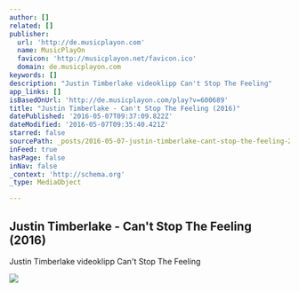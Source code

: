 ```yaml
---
author: []
related: []
publisher:
  url: 'http://de.musicplayon.com'
  name: MusicPlayOn
  favicon: 'http://musicplayon.net/favicon.ico'
  domain: de.musicplayon.com
keywords: []
description: "Justin Timberlake videoklipp Can't Stop The Feeling"
app_links: []
isBasedOnUrl: 'http://de.musicplayon.com/play?v=600689'
title: "Justin Timberlake - Can't Stop The Feeling (2016)"
datePublished: '2016-05-07T09:37:09.822Z'
dateModified: '2016-05-07T09:35:40.421Z'
starred: false
sourcePath: _posts/2016-05-07-justin-timberlake-cant-stop-the-feeling-2016.md
inFeed: true
hasPage: false
inNav: false
_context: 'http://schema.org'
_type: MediaObject

---
```

<article style=""><h1>Justin Timberlake - Can't Stop The Feeling (2016)</h1><p>Justin Timberlake videoklipp Can't Stop The Feeling</p><img src="http://media0-us-e.musicplayon.net/media2/18/600689-screenshot.jpg" /></article>